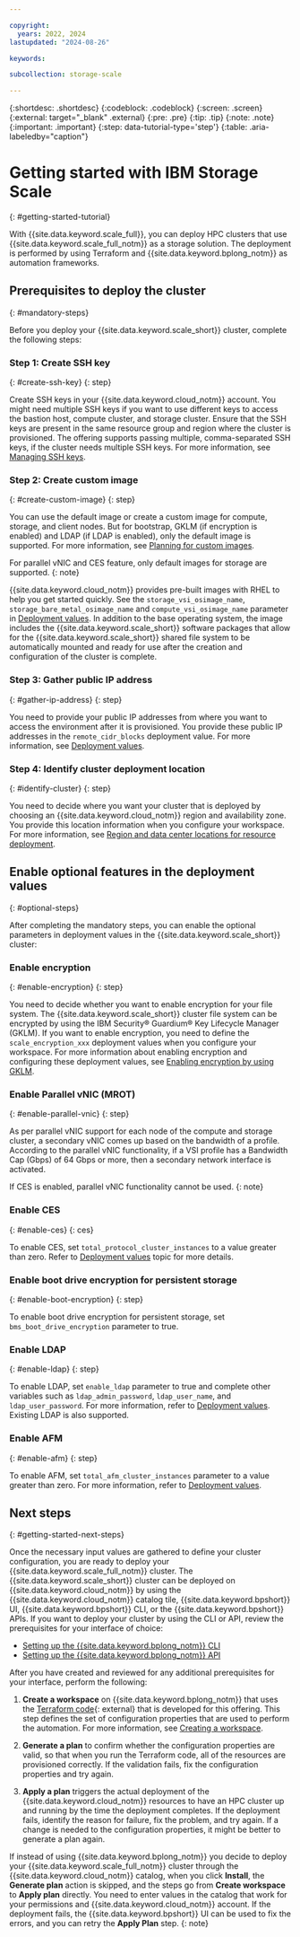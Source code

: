 ```yaml
---

copyright:
  years: 2022, 2024
lastupdated: "2024-08-26"

keywords: 

subcollection: storage-scale

---
```


{:shortdesc: .shortdesc}
{:codeblock: .codeblock}
{:screen: .screen}
{:external: target="_blank" .external}
{:pre: .pre}
{:tip: .tip}
{:note: .note}
{:important: .important}
{:step: data-tutorial-type='step'}
{:table: .aria-labeledby="caption"}

# Getting started with IBM Storage Scale
{: #getting-started-tutorial}

With {{site.data.keyword.scale_full}}, you can deploy HPC clusters that use {{site.data.keyword.scale_full_notm}} as a storage solution. The deployment is performed by using Terraform and {{site.data.keyword.bplong_notm}} as automation frameworks.

## Prerequisites to deploy the cluster
{: #mandatory-steps}

Before you deploy your {{site.data.keyword.scale_short}} cluster, complete the following steps:

### Step 1: Create SSH key
{: #create-ssh-key}
{: step}

Create SSH keys in your {{site.data.keyword.cloud_notm}} account. You might need multiple SSH keys if you want to use different keys to access the bastion host, compute cluster, and storage cluster. Ensure that the SSH keys are present in the same resource group and region where the cluster is provisioned. The offering supports passing multiple, comma-separated SSH keys, if the cluster needs multiple SSH keys. For more information, see [Managing SSH keys](/docs/vpc?topic=vpc-managing-ssh-keys).

### Step 2: Create custom image
{: #create-custom-image}
{: step}

You can use the default image or create a custom image for compute, storage, and client nodes. But for bootstrap, GKLM (if encryption is enabled) and LDAP (if LDAP is enabled), only the default image is supported. For more information, see [Planning for custom images](/docs/vpc?topic=vpc-planning-custom-images).

For parallel vNIC and CES feature, only default images for storage are supported.
{: note}

{{site.data.keyword.cloud_notm}} provides pre-built images with RHEL to help you get started quickly. See the `storage_vsi_osimage_name`, `storage_bare_metal_osimage_name` and `compute_vsi_osimage_name` parameter in [Deployment values](/docs/storage-scale?topic=storage-scale-deployment-values). In addition to the base operating system, the image includes the {{site.data.keyword.scale_short}} software packages that allow for the {{site.data.keyword.scale_short}} shared file system to be automatically mounted and ready for use after the creation and configuration of the cluster is complete.

### Step 3: Gather public IP address
{: #gather-ip-address}
{: step}

You need to provide your public IP addresses from where you want to access the environment after it is provisioned. You provide these public IP addresses in the `remote_cidr_blocks` deployment value. For more information, see [Deployment values](/docs/storage-scale?topic=storage-scale-deployment-values).

### Step 4: Identify cluster deployment location
{: #identify-cluster}
{: step}

You need to decide where you want your cluster that is deployed by choosing an {{site.data.keyword.cloud_notm}} region and availability zone. You provide this location information when you configure your workspace. For more information, see [Region and data center locations for resource deployment](/docs/overview?topic=overview-locations).

## Enable optional features in the deployment values
{: #optional-steps}

After completing the mandatory steps, you can enable the optional parameters in deployment values in the {{site.data.keyword.scale_short}} cluster:

### Enable encryption
{: #enable-encryption}
{: step}

You need to decide whether you want to enable encryption for your file system. The {{site.data.keyword.scale_short}} cluster file system can be encrypted by using the IBM Security® Guardium® Key Lifecycle Manager (GKLM). If you want to enable encryption, you need to define the `scale_encryption_xxx` deployment values when you configure your workspace. For more information about enabling encryption and configuring these deployment values, see [Enabling encryption by using GKLM](/docs/storage-scale?topic=storage-scale-enable-encryption).

### Enable Parallel vNIC (MROT)
{: #enable-parallel-vnic}
{: step}

As per parallel vNIC support for each node of the compute and storage cluster, a secondary vNIC comes up based on the bandwidth of a profile. According to the parallel vNIC functionality, if a VSI profile has a Bandwidth Cap (Gbps) of 64 Gbps or more, then a secondary network interface is activated.

If CES is enabled, parallel vNIC functionality cannot be used.
{: note}

### Enable CES
{: #enable-ces}
{: ces}

To enable CES, set `total_protocol_cluster_instances` to a value greater than zero. Refer to [Deployment values](/docs/storage-scale?topic=storage-scale-deployment-values) topic for more details.

### Enable boot drive encryption for persistent storage
{: #enable-boot-encryption}
{: step}

To enable boot drive encryption for persistent storage, set `bms_boot_drive_encryption` parameter to true.

### Enable LDAP
{: #enable-ldap}
{: step}

To enable LDAP, set `enable_ldap` parameter to true and complete other variables such as `ldap_admin_password`, `ldap_user_name`, and `ldap_user_password`. For more information, refer to [Deployment values](/docs/storage-scale?topic=storage-scale-deployment-values). Existing LDAP is also supported.

### Enable AFM
{: #enable-afm}
{: step}

To enable AFM, set `total_afm_cluster_instances` parameter to a value greater than zero. For more information, refer to [Deployment values](/docs/storage-scale?topic=storage-scale-deployment-values).

## Next steps
{: #getting-started-next-steps}

Once the necessary input values are gathered to define your cluster configuration, you are ready to deploy your {{site.data.keyword.scale_full_notm}} cluster. The {{site.data.keyword.scale_short}} cluster can be deployed on {{site.data.keyword.cloud_notm}} by using the {{site.data.keyword.cloud_notm}} catalog tile, {{site.data.keyword.bpshort}} UI, {{site.data.keyword.bpshort}} CLI, or the {{site.data.keyword.bpshort}} APIs. If you want to deploy your cluster by using the CLI or API, review the prerequisites for your interface of choice:

* [Setting up the {{site.data.keyword.bplong_notm}} CLI](/docs/storage-scale?topic=storage-scale-setting-up-cli)
* [Setting up the {{site.data.keyword.bplong_notm}} API](/docs/storage-scale?topic=storage-scale-setting-up-api)

After you have created and reviewed for any additional prerequisites for your interface, perform the following: 

1. **Create a workspace** on {{site.data.keyword.bplong_notm}} that uses the [Terraform code](https://github.com/IBM/ibm-spectrum-scale-ibm-cloud-schematics){: external} that is developed for this offering. This step defines the set of configuration properties that are used to perform the automation. For more information, see [Creating a workspace](/docs/storage-scale?topic=storage-scale-creating-workspace).

2. **Generate a plan** to confirm whether the configuration properties are valid, so that when you run the Terraform code, all of the resources are provisioned correctly. If the validation fails, fix the configuration properties and try again.

3. **Apply a plan** triggers the actual deployment of the {{site.data.keyword.cloud_notm}} resources to have an HPC cluster up and running by the time the deployment completes. If the deployment fails, identify the reason for failure, fix the problem, and try again. If a change is needed to the configuration properties, it might be better to generate a plan again.

If instead of using {{site.data.keyword.bplong_notm}} you decide to deploy your {{site.data.keyword.scale_full_notm}} cluster through the {{site.data.keyword.cloud_notm}} catalog, when you click **Install**, the **Generate plan** action is skipped, and the steps go from **Create workspace** to **Apply plan** directly. You need to enter values in the catalog that work for your permissions and {{site.data.keyword.cloud_notm}} account. If the deployment fails, the {{site.data.keyword.bpshort}} UI can be used to fix the errors, and you can retry the **Apply Plan** step.
{: note}
